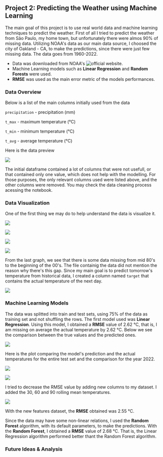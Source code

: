 ## Project 2: Predicting the Weather using Machine Learning

The main goal of this project is to use real world data and machine learning techniques to predict the weather. First of all I tried to predict the weather from São Paulo, my home town, but unfortunately there were almos 90% of missing data.
Utilizing NOAA's data as our main data source, I choosed the city of Oakland - CA, to make the predictions, since there were just few missing data. The data goes from 1960-2022. 

* Data was downloaded from NOAA's ![official website](https://www.ncdc.noaa.gov/cdo-web/search).
* Machine Learning models such as **Linear Regression** and **Random Forests** were used.
* **RMSE** was used as the main error metric of the models performances.

### Data Overview

Below is a list of the main columns initially used from the data

`precipitation` - precipitation (mm)

`t_max` - maximum temperature (°C)

`t_min` - minimum temperature (°C)

`t_avg` - average temperature (°C)

Here is the data preview

![](images/data.png)

The initial dataframe contained a lot of columns that were not usefull, or that contained only one value, which does not help with the modelling. For those purposes, the only relevant columns used were listed above, and the other columns were removed.
You may check the data cleaning process acessing the notebook.

### Data Visualization

One of the first thing we may do to help understand the data is visualize it.

![](images/t_max.png)

![](images/t_min.png)

![](images/precipitation.png)

![](images/total_precipitation.png)

From the last graph, we see that there is some data missing from mid 80's to the beginning of the 00's. The file containig the data did not mention the reason why there's this gap. Since my main goal is to predict tomorrow's temperature from historical data, I created a column named `target` that contains the actual temperature of the next day.

![](images/data_2.png)

### Machine Learning Models

The data was splitted into train and test sets, using 75% of the data as training set and not shuffling the rows. The first model used was **Linear Regression**. Using this model, I obtained a **RMSE** value of 2.62 °C, that is, I am missing on average the actual temperature by 2.62 °C. Below we see the comparison between the true values and the predicted ones.

![](images/pred.png)

Here is the plot comparing the model's prediction and the actual temperatures for the entire test set and the comparison for the year 2022.

![](images/graph.png)

![](images/graph2.png)

I tried to decrease the RMSE value by adding new columns to my dataset. I added the 30, 60 and 90 rolling mean temperatures.

![](images/data_3.png)

With the new features dataset, the **RMSE** obtained was 2.55 °C.

Since the data may have some non-linear relations, I used the **Random Forest** algorithm, with its default parameters, to make the predictions. With the **Random Forest**, I obtained a **RMSE** value of 2.68 °C. That is, the Linear Regression algorithm performed better thant the Random Forest algorithm.

### Future Ideas & Analysis


